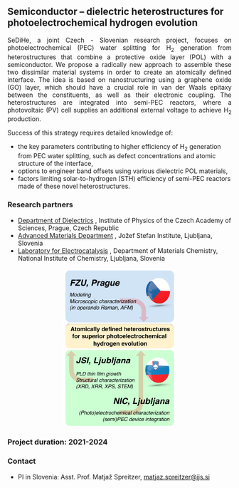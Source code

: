 ## Semiconductor – dielectric heterostructures for photoelectrochemical hydrogen evolution ##

<div style="text-align: justify;">SeDiHe, a joint Czech - Slovenian research project, focuses on photoelectrochemical (PEC) water splitting for H<sub>2</sub> generation from heterostructures that combine a protective oxide layer (POL) with a semiconductor. We propose a radically new approach to assemble these two dissimilar material systems in order to create an atomically defined interface. The idea is based on nanostructuring using a graphene oxide (GO) layer, which should have a crucial role in van der Waals epitaxy between the constituents, as well as their electronic coupling. The heterostructures are integrated into semi-PEC reactors, where a photovoltaic (PV) cell supplies an additional external voltage to achieve H<sub>2</sub> production.</div>


Success of this strategy requires detailed knowledge of:
-	the key parameters contributing to higher efficiency of H<sub>2</sub> generation from PEC water splitting, such as defect concentrations and atomic structure of the interface,
-	options to engineer band offsets using various dielectric POL materials,
-	factors limiting solar-to-hydrogen (STH) efficiency of semi-PEC reactors made of these novel heterostructures.


### Research partners
-	[Department of Dielectrics](http://palata.fzu.cz/diel/) , Institute of Physics of the Czech Academy of Sciences, Prague, Czech Republic
-	[Advanced Materials Department](http://www-k9.ijs.si/) , Jožef Stefan Institute, Ljubljana, Slovenia
-	[Laboratory for Electrocatalysis](https://www.ki.si/en/departments/d10-department-of-materials-chemistry/l10-laboratory-for-electrocatalysis/) , Department of Materials Chemistry, National Institute of Chemistry, Ljubljana, Slovenia

<div style="text-align: center;"><img src="sidihe2.png" alt="SiDiHe2" style="width: 50%;"></div>



### Project duration: 2021-2024

### Contact
-	PI in Slovenia: Asst. Prof. Matjaž Spreitzer, matjaz.spreitzer@ijs.si
